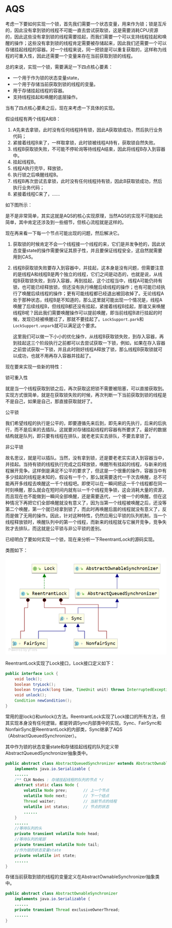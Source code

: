 # AQS





考虑一下要如何实现一个锁，首先我们需要一个状态变量，用来作为锁；锁是互斥的，因此没有拿到锁的线程不可能一直去尝试获取锁，这是需要消耗CPU资源的，因此这些没有拿到锁的线程需要挂起，而我们需要一个可以支持线程挂起和唤醒的操作；这些没有拿到锁的线程肯定需要被存储起来，因此我们还需要一个可以存储挂起线程的容器。对一个线程来说，同一把锁是可以重复获取的，这样称为线程的可重入性，因此还需要一个变量来存在当前获取到锁的线程。

总的来说，实现一个锁，需要满足一下四点核心要素：

- 一个用于作为锁的状态变量state，
- 一个用于存储当前获取到锁的线程的变量。
- 用于存储挂起线程的容器。
- 支持线程挂起和唤醒的底层操作。



当有了四点核心要素之后，现在来考虑一下具体的实现。

假设线程有两个线程A和B：

1. A先来去拿锁，此时没有任何线程持有锁，因此A获取锁成功，然后执行业务代码；
2. 紧接着线程B来了，一样取拿锁，此时锁被线程A持有，获取锁自然失败。
3. 线程B获取锁失败，不可能不停轮询等待线程A结束，因此将线程B存入到容器中。
4. 挂起线程B。
5. 线程A执行完毕，释放锁，
6. 执行锁之后唤醒线程B。
7. 线程B再次尝试去拿锁，此时没有任何线程持有锁，因此B获取锁成功，然后执行业务代码；
8. 紧接着线程C来了，......

如下图所示：



是不是非常简单，其实这就是AQS的核心实现原理，当然AQS的实现不可能如此简单，其中肯定还涉及到一些细节，但核心流程就是这样的。

现在再来看一下每一个节点可能出现的问题，然后解决它。

1. 获取锁的时候肯定不会一个线程接一个线程的来，它们是并发争抢的，因此状态变量state的操作需要保证其原子性，并且要保证线程安全，这自然就需要用到CAS。

2. 线程B获取锁失败要存入到容器中，并挂起，这本身是没有问题，但需要注意的是线程A和线程B是两个独立的线程，它们之间是动态的，也就是说，从线程B获取锁失败，到存入容器，再到挂起，这个过程当中，线程A可能仍持有锁，也可能已经释放锁，但还没有执行唤醒后续线程的操作；也有可能已经执行了唤醒后续线程的操作；更有可能线程都已经退出被回收掉了。无论线程A处于那种状态，线程B是不知道的，那么这里就可能出现一个情况是，线程A唤醒了后续线程B，但线程B都还没有挂起，紧接着线程B挂起，那谁又来唤醒线程B呢？因此我们需要唤醒操作可以提前唤醒，即当前线程B进行挂起的时候，发现已经被唤醒过了，那就不要挂起了。`LockSupport.park`和`LockSupport.unpark`就可以满足这个要求。

   这里我们可以做一下小小的优化操作，从线程B获取锁失败，到存入容器，再到挂起这三个阶段执行之前都可以去尝试获取一下锁，例如，如果在存入容器之前尝试获取一下锁，并且此时刚好线程A释放了锁，那么线程B获取锁就可以成功，也就不用再存入容器并挂起了。

现在要来实现一些新的特性：

锁可重入性

就是当一个线程获取到锁之后，再次获取这把锁不需要被阻塞，可以直接获取到。实现方式很简单，就是在获取锁失败的时候，再次判断一下当前获取到锁的线程是不是自己，如果是自己，那直接获取就好了。

公平锁

我们希望线程的执行是公平的，即要遵循先来后到，即先来的先执行，后来的后执行，而不是后来的去插队。这就要对存储挂起线程的容器有所要求了。最好的数据结构就是队列，即只要有线程在排队，就老老实实去排队，不要去拿锁了。

非公平锁

故名思议，就是可以插队。当然，没有拿到锁，还是要老老实实进入到容器当中，并挂起。当持有锁的线程执行完成之后释放锁，唤醒所有挂起的线程，与新来的线程展开竞争。这样倒是满足不公平的要求了，但这是一个很重的操作，容器当中有多少挂起的线程是未知的，假设有一千个，那么就需要迭代一千次去唤醒，总不可能再开多线程去唤醒这一千个线程吧。即使可以在一瞬间把这一千个线程都在同一时刻唤醒，那么就会在短时间内就有以一千个线程竞争锁，这会消耗大量的资源，而且现在也不能做到一瞬间全部唤醒，还是需要迭代，一个接一个的唤醒。但在这种情况下再把它们全部唤醒就没有意义了，因为当第一个线程被唤醒之后，还没等第二个唤醒，第一个就已经拿到锁了，而此时再唤醒后面的线程就没有意义了，反而是做了无用的操作。因此，针对这种特性，仍然应用公平锁的队列机制，当一个线程释放锁时，唤醒队列中的第一个线程，而新来的线程就与它展开竞争，竞争失败才去排队，而这就是公平锁与非公平锁的差别。





已经明白了要如何实现一个锁，现在来分析一下ReentrantLock的源码实现。

类图如下：

![](images/ReentrantLock.png)

ReentrantLock实现了Lock接口，Lock接口定义如下：

```java
public interface Lock {
    void lock();
    boolean tryLock();
    boolean tryLock(long time, TimeUnit unit) throws InterruptedException;
    void unlock();
    Condition newCondition();
}
```

常用的是lock()和unlock()方法。ReentrantLock实现了Lock接口的所有方法，但其实现本身没有任何逻辑，都是转调Sync内部类中的实现。Sync、FairSync和NonfairSync是ReentrantLock的内部类，Sync继承了AQS（AbstractQueuedSynchronizer）。

其中作为锁的状态变量state和存储挂起线程的队列定义带AbstractQueuedSynchronizer抽象类中。

```java
public abstract class AbstractQueuedSynchronizer extends AbstractOwnableSynchronizer
    implements java.io.Serializable {
    ......
    /** CLH Nodes : 存储挂起线程的队列的节点 */
    abstract static class Node {
        volatile Node prev;       // 上一个节点
        volatile Node next;       // 下一个结点
        Thread waiter;            // 当前节点的线程
        volatile int status;      // 节点的状态
		......
    }
    ......
    //等待队列的头
    private transient volatile Node head;
    //等待队列的尾部
    private transient volatile Node tail;
    //作为锁的状态变量state
    private volatile int state;
 	......
}
```

存储当前获取到锁的线程的变量定义在AbstractOwnableSynchronizer抽象类中。

```java
public abstract class AbstractOwnableSynchronizer
    implements java.io.Serializable {
	......
    private transient Thread exclusiveOwnerThread;
	......
}
```









































